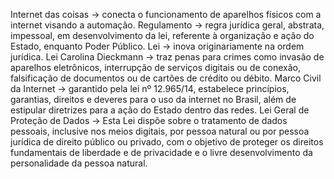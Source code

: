 Internet das coisas -> conecta o funcionamento de aparelhos físicos com a internet visando a automação.
Regulamento -> regra jurídica geral, abstrata, impessoal, em desenvolvimento da lei, referente à organização e ação do Estado, enquanto Poder Público.
Lei -> inova originariamente na ordem jurídica.
Lei Carolina Dieckmann -> traz penas para crimes como invasão de aparelhos eletrônicos, interrupção de serviços digitais ou de conexão, falsificação de documentos ou de cartões de crédito ou débito.
Marco Civil da Internet -> garantido pela lei nº 12.965/14, estabelece princípios, garantias, direitos e deveres para o uso da internet no Brasil, além de estipular diretrizes para a ação do Estado dentro das redes.
Lei Geral de Proteção de Dados -> Esta Lei dispõe sobre o tratamento de dados pessoais, inclusive nos meios digitais, por pessoa natural ou por pessoa jurídica de direito público ou privado, com o objetivo de proteger os direitos fundamentais de liberdade e de privacidade e o livre desenvolvimento da personalidade da pessoa natural.

